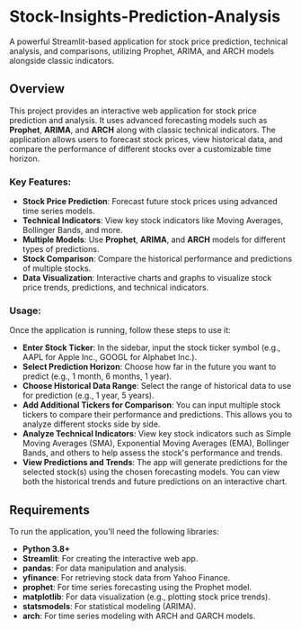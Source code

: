 # Stock-Insights-Prediction-Analysis
A powerful Streamlit-based application for stock price prediction, technical analysis, and comparisons, utilizing Prophet, ARIMA, and ARCH models alongside classic indicators.


## Overview
This project provides an interactive web application for stock price prediction and analysis. It uses advanced forecasting models such as **Prophet**, **ARIMA**, and **ARCH** along with classic technical indicators. The application allows users to forecast stock prices, view historical data, and compare the performance of different stocks over a customizable time horizon.

### Key Features:
- **Stock Price Prediction**: Forecast future stock prices using advanced time series models.
- **Technical Indicators**: View key stock indicators like Moving Averages, Bollinger Bands, and more.
- **Multiple Models**: Use **Prophet**, **ARIMA**, and **ARCH** models for different types of predictions.
- **Stock Comparison**: Compare the historical performance and predictions of multiple stocks.
- **Data Visualization**: Interactive charts and graphs to visualize stock price trends, predictions, and technical indicators.

### Usage:
Once the application is running, follow these steps to use it:
- **Enter Stock Ticker**: In the sidebar, input the stock ticker symbol (e.g., AAPL for Apple Inc., GOOGL for Alphabet Inc.).
- **Select Prediction Horizon**: Choose how far in the future you want to predict (e.g., 1 month, 6 months, 1 year).
- **Choose Historical Data Range**: Select the range of historical data to use for prediction (e.g., 1 year, 5 years).
- **Add Additional Tickers for Comparison**: You can input multiple stock tickers to compare their performance and predictions. This allows you to analyze different stocks side by side.
- **Analyze Technical Indicators**: View key stock indicators such as Simple Moving Averages (SMA), Exponential Moving Averages (EMA), Bollinger Bands, and others to help assess the stock's performance and trends.
- **View Predictions and Trends**: The app will generate predictions for the selected stock(s) using the chosen forecasting models. You can view both the historical trends and future predictions on an interactive chart.


## Requirements

To run the application, you'll need the following libraries:

- **Python 3.8+**
- **Streamlit**: For creating the interactive web app.
- **pandas**: For data manipulation and analysis.
- **yfinance**: For retrieving stock data from Yahoo Finance.
- **prophet**: For time series forecasting using the Prophet model.
- **matplotlib**: For data visualization (e.g., plotting stock price trends).
- **statsmodels**: For statistical modeling (ARIMA).
- **arch**: For time series modeling with ARCH and GARCH models.
